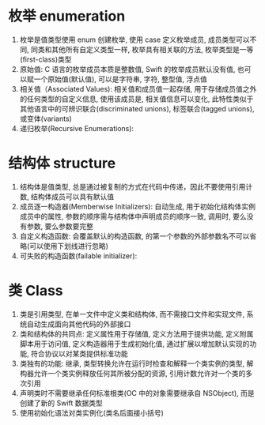 # 枚举 enumeration

1. 枚举是值类型使用 enum 创建枚举, 使用 case 定义枚举成员, 成员类型可以不同, 同类和其他所有自定义类型一样, 枚举具有相关联的方法, 枚举类型是一等(first-class)类型
2. 原始值: C 语言的枚举成员本质是整数值, Swift 的枚举成员默认没有值, 也可以赋一个原始值(默认值), 可以是字符串, 字符, 整型值, 浮点值
3. 相关值（Associated Values): 相关值和成员值一起存储, 用于存储成员值之外的任何类型的自定义信息, 使用该成员是, 相关值信息可以变化, 此特性类似于其他语言中的可辨识联合(discriminated unions), 标签联合(tagged unions), 或变体(variants)
4. 递归枚举(Recursive Enumerations):

# 结构体 structure

1. 结构体是值类型, 总是通过被复制的方式在代码中传递，因此不要使用引用计数, 结构体成员可以具有默认值
2. 成员逐一构造器(Memberwise Initializers): 自动生成, 用于初始化结构体实例成员中的属性, 参数的顺序需与结构体中声明成员的顺序一致, 调用时, 要么没有参数, 要么参数要完整
3. 自定义构造函数: 会覆盖默认的构造函数, 的第一个参数的外部参数名不可以省略(可以使用下划线进行忽略)
4. 可失败的构造函数(failable initializer):

# 类 Class

1. 类是引用类型, 在单一文件中定义类和结构体, 而不需接口文件和实现文件, 系统自动生成面向其他代码的外部接口
2. 类和结构体的共同点: 定义属性用于存储值, 定义方法用于提供功能, 定义附属脚本用于访问值, 定义构造器用于生成初始化值, 通过扩展以增加默认实现的功能, 符合协议以对某类提供标准功能
3. 类独有的功能: 继承, 类型转换允许在运行时检查和解释一个类实例的类型, 解构器允许一个类实例释放任何其所被分配的资源, 引用计数允许对一个类的多次引用
4. 声明类时不需要继承任何标准根类(OC 中的对象需要继承自 NSObject), 而是创建了新的 Swift 数据类型
5. 使用初始化语法对类实例化(类名后面接小括号)
